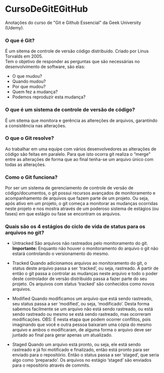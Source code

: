 # CursoDeGitEGitHub
Anotações do curso de "Git e Github Essencial" da Geek University (Udemy).

### O que é Git?
É um sitema de controle de versão código distribuido. Criado por Linus Torvalds em 2005.  
Tem o objetivo de responder as perguntas que são necessárias no desenvolvimento de software, são elas:
  - O que mudou?
  - Quando mudou?
  - Por que mudou?
  - Quem fez a mudança?
  - Podemos reproduzir esta mudança?

### O que é um sistema de controle de versão de código?
É um sitema que monitora e gerência as altereções de arquivos, garantindo a consistência nas alterações.

### O que o Git resolve?
Ao trabalhar em uma equipe com vários desenvolvedores as alterações de código são feitas em paralelo. Para que isto ocorra git realiza o “merge" entre as alterações
de forma que ao final tenha-se um arquivo único com todas as alterações.

### Como o Git funciona?
Por ser um sistema de gerenciamento de controle de versão de código/documentos, o git possui
recursos avançados de monitoramento e acompanhamento de arquivos que fazem parte de um projeto.
Ou seja, após ativo em um projeto, o git começa a monitorar as mudanças ocorridas neste projeto e nos
mostra através de um poderoso sistema de estágios (ou fases) em que estágio ou fase se encontram os
arquivos.

### Quais são os 4 estágios do ciclo de vida de status para os arquivos no git?
 - Untracked
   São arquivos não rastreados pelo monitoramento do git. 
   __Importante:__ Enquanto não houver o monitoramento do arquivo o git não estará
   controlando o versionamento do mesmo.
   
 - Tracked
   Quando adicionamos arquivos ao monitoramento do git, o status deste arquivo
   passa a ser ‘tracked’, ou seja, rastreado.
   A partir de então o git passa a controlar as mudanças neste arquivo e todo o
   poder deste controlador de versão distribuído passa a fazer parte do seu projeto.
   Os arquivos com status ‘tracked’ são conhecidos como novos arquivos.
   
 - Modified
   Quando modificamos um arquivo que está sendo rastreado, seu status passa a
   ser ‘modified’, ou seja, ‘modificado’.
   Desta forma sabemos facilmente se um arquivo não está sendo rastreado, ou
   está sendo rastreado ou mesmo se está sendo rastreado, mas ocorreram modificações.
   OBS: É nesta etapa que podem ocorrer conflitos, pois imaginando que você e
   outra pessoa baixaram uma cópia do mesmo arquivo e ambos o modificaram, de
   alguma forma o arquivo deve ser juntado ao final para gerar apenas um atualizado.
   
 - Staged
   Quando um arquivo está pronto, ou seja, ele está sendo rastreado e já foi
   motificado e finalizado, então está pronto para ser enviado para o repositório.
   Então o status passa a ser ‘staged’, que seria algo como ‘preparado’.
   Os arquivos no estágio ‘staged’ são enviados para o repositório através de
   commits.







